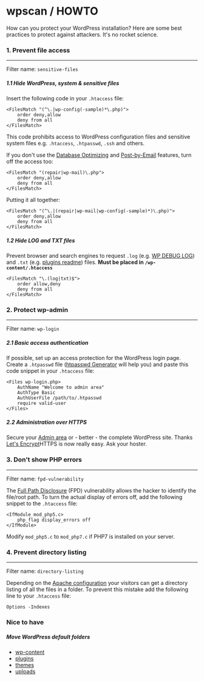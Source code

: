 # wpscan / HOWTO

How can you protect your WordPress installation? Here are some best practices to protect against attackers. It's no rocket science.


### 1. Prevent file access
----
Filter name: `sensitive-files`

##### 1.1 Hide WordPress, system & sensitive files

Insert the following code in your `.htaccess` file:

```apacheconf
<FilesMatch "(^\.|wp-config(-sample)*\.php)">
    order deny,allow
    deny from all
</FilesMatch>
```

This code prohibits access to WordPress configuration files and sensitive system files e.g. `.htaccess`, `.htpasswd`, `.ssh` and others.

If you don't use the [Database Optimizing](https://codex.wordpress.org/Editing_wp-config.php#Automatic_Database_Optimizing) and [Post-by-Email](https://codex.wordpress.org/Post_to_your_blog_using_email) features, turn off the access too:

```apacheconf
<FilesMatch "(repair|wp-mail)\.php">
    order deny,allow
    deny from all
</FilesMatch>
```

Putting it all together:

```apacheconf
<FilesMatch "(^\.|(repair|wp-mail|wp-config(-sample)*)\.php)">
    order deny,allow
    deny from all
</FilesMatch>
```


##### 1.2 Hide LOG and TXT files

Prevent browser and search engines to request `.log` (e.g. [WP DEBUG LOG](https://codex.wordpress.org/Debugging_in_WordPress#WP_DEBUG_LOG)) and `.txt` (e.g. [plugins readme](https://wordpress.org/plugins/about/readme.txt)) files. **Must be placed in `/wp-content/.htaccess`**

```apacheconf
<FilesMatch "\.(log|txt)$">
    order allow,deny
    deny from all
</FilesMatch>
```


### 2. Protect wp-admin
-----
Filter name: `wp-login`

##### 2.1 Basic access authentication

If possible, set up an access protection for the WordPress login page. Create a `.htpasswd` file ([htpasswd Generator](http://www.htaccesstools.com/htpasswd-generator/) will help you) and paste this code snippet in your `.htaccess` file:

```apacheconf
<Files wp-login.php>
    AuthName "Welcome to admin area"
    AuthType Basic
    AuthUserFile /path/to/.htpasswd
    require valid-user
</Files>
```

##### 2.2 Administration over HTTPS

Secure your [Admin area](https://codex.wordpress.org/Administration_Over_SSL) or - better - the complete WordPress site. Thanks [Let's Encrypt](https://letsencrypt.org)HTTPS is now really easy. Ask your hoster.


### 3. Don't show PHP errors
-----
Filter name: `fpd-vulnerability`

The [Full Path Disclosure](https://www.owasp.org/index.php/Full_Path_Disclosure) (FPD) vulnerability allows the hacker to identify the file/root path. To turn the actual display of errors off, add the following snippet to the `.htaccess` file:

```apacheconf
<IfModule mod_php5.c>
    php_flag display_errors off
</IfModule>
```

Modify `mod_php5.c` to `mod_php7.c` if PHP7 is installed on your server.


### 4. Prevent directory listing
-----
Filter name: `directory-listing`

Depending on the [Apache configuration](https://wiki.apache.org/httpd/DirectoryListings) your visitors can get a directory listing of all the files in a folder. To prevent this mistake add the following line to your `.htaccess` file:

```apacheconf
Options -Indexes
```


### Nice to have

##### Move WordPress default folders

* [wp-content](https://codex.wordpress.org/Editing_wp-config.php#Moving_wp-content_folder)
* [plugins](https://codex.wordpress.org/Editing_wp-config.php#Moving_plugin_folder)
* [themes](https://codex.wordpress.org/Editing_wp-config.php#Moving_themes_folder)
* [uploads](https://codex.wordpress.org/Editing_wp-config.php#Moving_uploads_folder)

